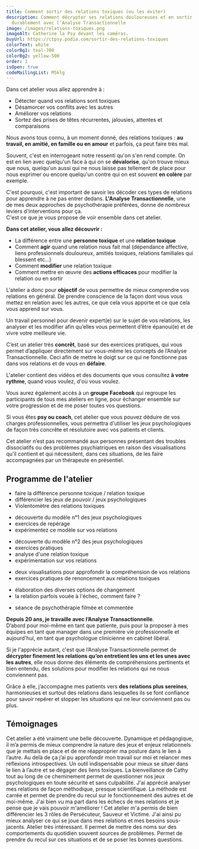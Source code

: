 ```yaml
---
title: Comment sortir des relations toxiques (ou les éviter)
description: Comment décrypter ses relations douloureuses et en sortir
  durablement avec l’Analyse Transactionnelle
image: /images/relations-toxiques.png
imageAlt: Catherine la Psy devant les caméras.
buyUrl: https://ctpsy.podia.com/sortir-des-relations-toxiques
colorText: white
colorBg1: teal-700
colorBg2: yellow-500
order: 1
isOpen: true
codeMailingList: M5klg
---
```


<display-text display='frame'>
Dans cet atelier vous allez apprendre à :

- Détecter quand vos relations sont toxiques
- Désamorcer vos conflits avec les autres
- Améliorer vos relations
- Sortez des prises de têtes récurrentes, jalousies, attentes et comparaisons

</display-text>

Nous avons tous connu, à un moment donné, des relations toxiques : **au travail, en amitié, en famille ou en amour** et parfois, ça peut faire très mal.

Souvent, c'est en interrogeant notre ressenti qu'on s'en rend compte. On est en lien avec quelqu'un face à qui on se **dévalorise**, qu'on trouve mieux que nous, quelqu'un aussi qui ne nous laisse pas tellement de place pour nous exprimer ou encore quelqu'un contre qui on est souvent **en colère** par exemple.

C'est pourquoi, c'est important de savoir les décoder ces types de relations pour apprendre à ne pas entrer dedans. **L'Analyse Transactionnelle**, une de mes deux approches de psychothérapie préférées, donne de nombreux leviers d'interventions pour ça.  
C'est ce que je vous propose de voir ensemble dans cet atelier.

**Dans cet atelier, vous allez découvrir :**

- La différence entre une **personne toxique** et une **relation toxique**
- Comment **agir** quand une relation nous fait mal (dépendance affective, liens professionnels douloureux, amitiés toxiques, relations familiales qui blessent etc...)
- Comment **modifier** une relation toxique
- Comment mettre en œuvre des **actions efficaces** pour modifier la relation ou en sortir

L'atelier a donc pour **objectif** de vous permettre de mieux comprendre vos relations en général. De prendre conscience de la façon dont vous vous mettez en relation avec les autres, ce que cela vous apporte et ce que cela vous apprend sur vous.

<display-text>Un travail personnel pour devenir expert(e) sur le sujet de vos relations, les analyser et les modifier afin qu’elles vous permettent d’être épanoui(e) et de vivre votre meilleure vie.</display-text>

C’est un atelier très **concrêt**, basé sur des exercices pratiques, qui vous permet d’appliquer directement sur vous-même les concepts de l’Analyse Transactionnelle. Ceci afin de mettre le doigt sur ce qui ne fonctionne pas dans vos relations et de vous en **défaire**.

L'atelier contient des vidéos et des documents que vous consultez **à votre rythme**, quand vous voulez, d'où vous voulez.

Vous aurez également accès à un **groupe Facebook** qui regroupe les participants de tous mes ateliers en ligne, pour échanger ensemble sur votre progression et de me poser toutes vos questions.

Si vous êtes **psy ou coach**, cet atelier que vous pouvez déduire de vos charges professionnelles, vous permettra d'utiliser les jeux psychologiques de façon très concrête et résolutoire avec vos patients et clients.

Cet atelier n’est pas recommandé aux personnes présentant des troubles dissociatifs ou des problèmes psychiatriques en raison des visualisations qu’il contient et qui nécessitent, dans ces situations, de les faire accompagnées par un thérapeute en présentiel.

## Programme de l'atelier

<expandable title="Module 1 : partie théorique ">

- faire la différence personne toxique / relation toxique
- différencier les jeux de pouvoir / jeux psychologiques
- Violentomètre des relations toxiques

</expandable>

<expandable title="Module 2 : chronologie des jeux toxiques">

- découverte du modèle n°1 des jeux psychologiques
- exercices de repérage
- expérimentez ce modèle sur vos relations

</expandable>

<expandable title="Module 3 : le modèle de Karpman">

- découverte du modèle n°2 des jeux psychologiques
- exercices pratiques
- analyse d'une relation toxique
- expérimentation sur vos relations

</expandable>

<expandable title="Module 4 : visualisations">

- deux visualisations pour approfondir la compréhension de vos relations
- exercices pratiques de renoncement aux relations toxiques

</expandable>

<expandable title="Module 5 : la boite à outils">

- élaboration des diverses options de changement
- la relation parfois vouée à l'échec, comment faire ?

</expandable>

<expandable title="Module 6 : étude de cas">

- séance de psychothérapie filmée et commentée

</expandable>

<pictos-atelier></pictos-atelier>

**Depuis 20 ans, je travaille avec l’Analyse Transactionnelle**.\
 D’abord pour moi-même en tant que patiente, puis pour la proposer à mes équipes en tant que manager dans une première vie professionnelle et aujourd'hui, en tant que psychologue clinicienne en cabinet libéral.

Si je l'apprécie autant, c'est que l’Analyse Transactionnelle permet de **décrypter finement les relations qu’on entretient les uns et les unes avec les autres**, elle nous donne des éléments de compréhensions pertinents et bien entendu, des solutions pour modifier les relations qui ne nous conviennent pas.

Grâce à elle, j’accompagne mes patients vers **des relations plus sereines**, harmonieuses et surtout des relations dans lesquelles ils se font confiance pour savoir repérer et stopper les situations qui ne leur conviennent pas ou plus.

<presentation></presentation>

## Témoignages

<testimonials>
<testimonial author="Marie" image="woman1">
Cet atelier a été vraiment une belle découverte. Dynamique et pédagogique, il m’a permis de mieux comprendre la nature des jeux et enjeux relationnels que je mettais en place et de me réapproprier ma posture dans le lien à l’autre. Au delà de ça j’ai pu approfondir mon travail sur moi et relancer mes réflexions introspectives. Un outil indispensable pour mieux se situer dans le lien à l’autre et se dégager des liens toxiques. La bienveillance de Cathy tout au long de ce cheminement permet de questionner nos jeux psychologiques en toute sécurité et sans culpabilité.
</testimonial>

<testimonial author="Léo" image="man1">
J'ai apprécié analyser mes relations de façon méthodique, presque scientifique. La méthode est carrée et permet de prendre du recul sur le fonctionnement des autres et de moi-même. J'ai bien vu ma part dans les échecs de mes relations et je pense que je vais pouvoir m'améliorer !
</testimonial>

<testimonial author="Livia" image="woman2">
Cet atelier m'a permis de bien différencier les 3 rôles de Persécuteur, Sauveur et Victime.
J'ai ainsi pu mieux analyser ce qui se joue dans mes relations et mes besoins sous-jacents.
</testimonial>

<testimonial author="Jean Michel" image="man2">
Atelier très intéressant. Il permet de mettre des noms sur des comportements du quotidien souvent sources de problèmes. Permet de prendre du recul sur ces situations et de se poser les bonnes questions. 
</testimonial>

</testimonials>
